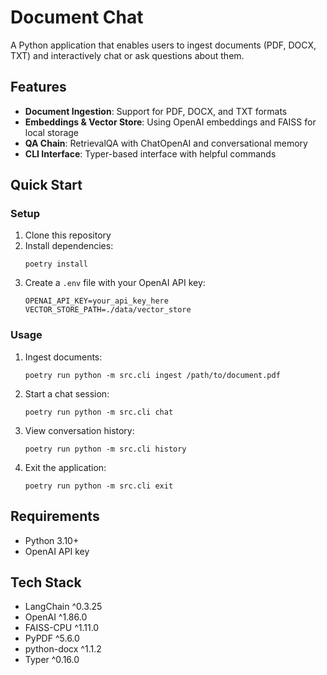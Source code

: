 # Document Chat

A Python application that enables users to ingest documents (PDF, DOCX, TXT) and interactively chat or ask questions about them.

## Features

- **Document Ingestion**: Support for PDF, DOCX, and TXT formats
- **Embeddings & Vector Store**: Using OpenAI embeddings and FAISS for local storage
- **QA Chain**: RetrievalQA with ChatOpenAI and conversational memory
- **CLI Interface**: Typer-based interface with helpful commands

## Quick Start

### Setup

1. Clone this repository
2. Install dependencies:
   ```
   poetry install
   ```
3. Create a `.env` file with your OpenAI API key:
   ```
   OPENAI_API_KEY=your_api_key_here
   VECTOR_STORE_PATH=./data/vector_store
   ```

### Usage

1. Ingest documents:
   ```
   poetry run python -m src.cli ingest /path/to/document.pdf
   ```

2. Start a chat session:
   ```
   poetry run python -m src.cli chat
   ```

3. View conversation history:
   ```
   poetry run python -m src.cli history
   ```

4. Exit the application:
   ```
   poetry run python -m src.cli exit
   ```

## Requirements

- Python 3.10+
- OpenAI API key

## Tech Stack

- LangChain ^0.3.25
- OpenAI ^1.86.0
- FAISS-CPU ^1.11.0
- PyPDF ^5.6.0
- python-docx ^1.1.2
- Typer ^0.16.0

